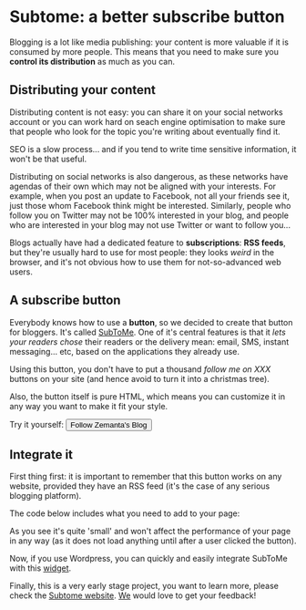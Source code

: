 # Subtome: a better subscribe button

Blogging is a lot like media publishing: your content is more valuable if it is consumed by more people. This means that you need
to make sure you **control its distribution** as much as you can.

## Distributing your content

Distributing content is not easy: you can share it on your social networks account or you can work hard on seach engine optimisation to make sure that people who look for the topic you're writing about eventually find it.

SEO is a slow process... and if you tend to write time sensitive information, it won't be that useful. 

Distributing on social networks is also dangerous, as these networks have agendas of their own which may not be aligned with your interests. For example, when you post an update to Facebook, not all your friends see it, just those whom Facebook think might be interested. Similarly, people who follow you on Twitter may not be 100% interested in your blog, and people who are interested in your blog may not use Twitter or want to follow you...

Blogs actually have had a dedicated feature to **subscriptions**: **RSS feeds**, but they're usually hard to use for most people: they looks *weird* in the browser, and it's not obvious how to use them for not-so-advanced web users.

## A subscribe button

Everybody knows how to use a **button**, so we decided to create that button for bloggers. It's called [SubToMe](http://www.subtome.com/). One of it's central features is that it *lets your readers chose* their readers or the delivery mean: email, SMS, instant messaging... etc, based on the applications they already use.

Using this button, you don't have to put a thousand *follow me on XXX* buttons on your site (and hence avoid to turn it into a christmas tree).

Also, the button itself is pure HTML, which means you can customize it in any way you want to make it fit your style.

Try it yourself: <input type="button" onclick="(function(){var z=document.createElement('script');z.src='https://s3.amazonaws.com/www.subtome.com/load.js';document.body.appendChild(z);})()" value="Follow Zemanta's Blog">

## Integrate it

First thing first: it is important to remember that this button works on any website, provided they have an RSS feed (it's the case of any serious blogging platform).

The code below includes what you need to add to your page:
<script src="https://gist.github.com/julien51/4332573.js">
</script>
As you see it's quite 'small' and won't affect the performance of your page in any way (as it does not load anything until after a user clicked the button).

Now, if you use Wordpress, you can quickly and easily integrate SubToMe with this [widget](https://github.com/superfeedr/subtome/blob/master/goodies/wordpress/subtome.zip). 

Finally, this is a very early stage project, you want to learn more, please check the [Subtome website](http://www.subtome.com/). [We](http://superfeedr.com/) would love to get your feedback!





